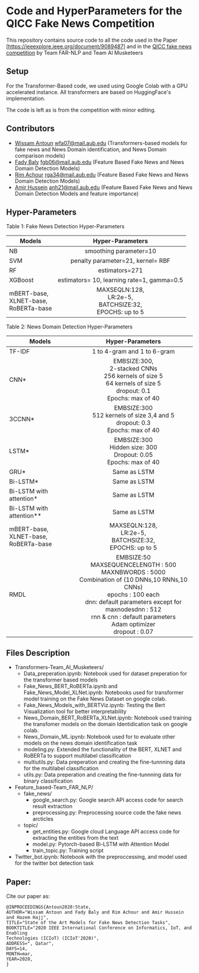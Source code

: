# Code and HyperParameters for the QICC Fake News Competition

This repository contains source code to all the code used in the Paper [https://ieeexplore.ieee.org/document/9089487] and in the [QICC fake news competition](https://sites.google.com/view/fakenews-contest) by Team FAR-NLP and Team AI Musketeers

## Setup
For the Transformer-Based code, we used using Google Colab with a GPU accelerated instance. All transformers are based on HuggingFace's implementation.

The code is left as is from the competition with minor editing.

## Contributors

- [Wissam Antoun](https://github.com/WissamAntoun) wfa07@mail.aub.edu (Transformers-based models for fake news and News Domain identification, and News Domain comparison models)
- [Fady Baly](https://github.com/fadybaly) fgb06@mail.aub.edu (Feature Based Fake News and News Domain Detection Models)
- [Rim Achour](https://github.com/RimeA) rga34@mail.aub.edu (Feature Based Fake News and News Domain Detection Models)
- [Amir Hussein](https://github.com/AmirHussein96) anh21@mail.aub.edu (Feature Based Fake News and News Domain Detection Models and feature importance)

## Hyper-Parameters

Table 1: Fake News Detection Hyper-Parameters

| Models   |      Hyper-Parameters      |
|----------|:-------------:|
| NB |  smoothing parameter=10 |
| SVM |    penalty parameter=21, kernel= RBF   |
| RF | estimators=271 |
| XGBoost | estimators= 10, learning rate=1, gamma=0.5 |
| mBERT-base, <br>XLNET-base, <br>RoBERTa-base | MAXSEQLN:128, <br>LR:2e-5, <br>BATCHSIZE:32, <br>EPOCHS: up to 5 |

Table 2: News Domain Detection Hyper-Parameters

| Models   |      Hyper-Parameters      |
|----------|:-------------:|
| TF-IDF |  1 to 4-gram and 1 to 6-gram |
| CNN* |    EMBSIZE:300,<br>2-stacked CNNs<br>256 kernels of size 5<br>64 kernels of size 5<br>dropout: 0.1<br>Epochs: max of 40   |
| 3CCNN* | EMBSIZE:300<br>512 kernels of size 3,4 and 5<br>dropout: 0.3<br>Epochs: max of 40 |
| LSTM* | EMBSIZE:300<br>Hidden size: 300<br>Dropout: 0.05<br>Epochs: max of 40 |
| GRU* | Same as LSTM |
| Bi-LSTM* | Same as LSTM |
| Bi-LSTM with attention* | Same as LSTM |
| Bi-LSTM with attention** | Same as LSTM |
| mBERT-base, <br>XLNET-base, <br>RoBERTa-base | MAXSEQLN:128, <br>LR:2e-5, <br>BATCHSIZE:32, <br>EPOCHS: up to 5 |
| RMDL | EMBSIZE:50<br>MAXSEQUENCELENGTH : 500<br>MAXNBWORDS : 5000<br>Combination of (10 DNNs,10 RNNs,10 CNNs)<br>epochs : 100 each<br>dnn: default parameters except for<br>maxnodesdnn : 512<br>rnn & cnn : default parameters<br>Adam optimizer<br>dropout : 0.07 |

## Files Description
* Transformers-Team_AI_Musketeers/
    - Data_preperation.ipynb: Notebook used for dataset preperation for the transformer based models
    - Fake_News_BERT_RoBERTa.ipynb and Fake_News_Model_XLNet.ipynb: Notebooks used for transformer model training on the Fake News Dataset on google colab.
    - Fake_News_Models_with_BERTViz.ipynb: Testing the Bert Visualization tool for better interpretability
    - News_Domain_BERT_RoBERTa_XLNet.ipynb: Notebook used training the transfomer models on the domain Identidication task on google colab.
    - News_Domain_ML.ipynb: Notebook used for to evaluate other models on the news domain identification task
    - modeling.py: Extended the functionality of the BERT, XLNET and RoBERTa to support multilabel classification
    - multiutils.py: Data preperation and creating the fine-tunnning data for the multilabel classification
    - utils.py: Data preperation and creating the fine-tunnning data for binary classification
* Feature_based-Team_FAR_NLP/
    * fake_news/
        - google_search.py: Google search API access code for search result extraction
        - preprocessing.py: Preprocessing source code the fake news arcticles
    * topic/
        - get_entities.py: Google cloud Language API access code for extracting the entities from the text
        - model.py: Pytorch-based Bi-LSTM with Attention Model
        - train_topic.py: Training script
* Twitter_bot.ipynb: Notebook with the preproccessing, and model used for the twitter bot detection task

## Paper:
Cite our paper as:

```
@INPROCEEDINGS{Antoun2020:State,
AUTHOR="Wissam Antoun and Fady Baly and Rim Achour and Amir Hussein and Hazem Hajj",
TITLE="State of the Art Models for Fake News Detection Tasks",
BOOKTITLE="2020 IEEE International Conference on Informatics, IoT, and Enabling
Technologies (ICIoT) (ICIoT'2020)",
ADDRESS=", Qatar",
DAYS=14,
MONTH=mar,
YEAR=2020,
}
```
